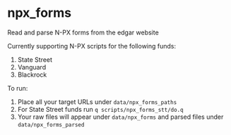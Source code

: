 # npx_forms
Read and parse N-PX forms from the edgar website

Currently supporting N-PX scripts for the following funds:
1. State Street
1. Vanguard
1. Blackrock

To run:
1. Place all your target URLs under `data/npx_forms_paths`
1. For State Street funds run `q scripts/npx_forms_stt/do.q`
1. Your raw files will appear under `data/npx_forms` and parsed files under `data/npx_forms_parsed`
